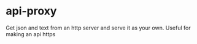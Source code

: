 # api-proxy
Get json and text from an http server and serve it as your own. Useful for making an api https
